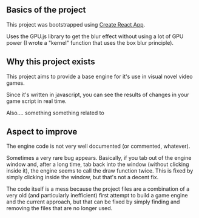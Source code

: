 ## Basics of the project

This project was bootstrapped using [Create React App](https://github.com/facebook/create-react-app).

Uses the GPU.js library to get the blur effect without using a lot of GPU power (I wrote a "kernel" function that uses the box blur principle).

## Why this project exists

This project aims to provide a base engine for it's use in visual novel video games.

Since it's written in javascript, you can see the results of changes in your game script in real time.

Also.... something something related to 

## Aspect to improve

The engine code is not very well documented (or commented, whatever). 

Sometimes a very rare bug appears. Basically, if you tab out of the engine window and, after a long time, tab back into the window (without clicking inside it), the engine seems to call the draw function twice. This is fixed by simply clicking inside the window, but that's not a decent fix.

The code itself is a mess because the project files are a combination of a very old (and particularly inefficient) first attempt to build a game engine and the current approach, but that can be fixed by simply finding and removing the files that are no longer used.

